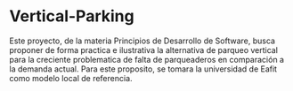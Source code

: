 # Vertical-Parking
Este proyecto, de la materia Principios de Desarrollo de Software, busca proponer de forma practica e ilustrativa la alternativa de parqueo vertical para la creciente problematica de falta de parqueaderos en comparación a la demanda actual. Para este proposito, se tomara la universidad de Eafit como modelo local de referencia.
